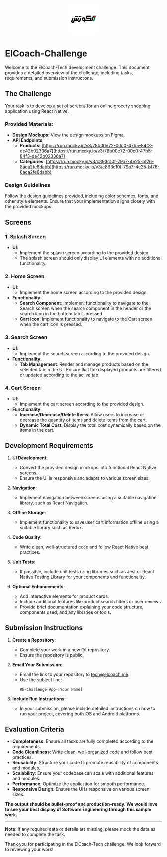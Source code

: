 <p align="center">
<img src="./assets/elcoachLogo.jpg" width="100" alt="ElCoach Logo">
</p>

# ElCoach-Challenge

Welcome to the ElCoach-Tech development challenge. This document provides a detailed overview of the challenge, including tasks, requirements, and submission instructions.

## The Challenge

Your task is to develop a set of screens for an online grocery shopping application using React Native.

### Provided Materials:

- **Design Mockups**: [View the design mockups on Figma](https://www.figma.com/design/IMN7twbII4yBaWFOnRyAKP/Simple-Grocery-app?node-id=0-1).
- **API Endpoints**:
  - **Products**: [https://run.mocky.io/v3/78b00e72-00c0-47b5-84f3-de42b02336a7](https://run.mocky.io/v3/78b00e72-00c0-47b5-84f3-de42b02336a7)
  - **Categories**: [https://run.mocky.io/v3/c893c10f-79a7-4e25-bf76-8aca2fe6dabb](https://run.mocky.io/v3/c893c10f-79a7-4e25-bf76-8aca2fe6dabb)

### Design Guidelines

Follow the design guidelines provided, including color schemes, fonts, and other style elements. Ensure that your implementation aligns closely with the provided mockups.

## Screens

### 1. Splash Screen

- **UI**:
  - Implement the splash screen according to the provided design.
  - The splash screen should only display UI elements with no additional functionality.

### 2. Home Screen

- **UI**:
  - Implement the home screen according to the provided design.
- **Functionality**:
  - **Search Component**: Implement functionality to navigate to the Search screen when the search component in the header or the search icon in the bottom tab is pressed.
  - **Cart Icon**: Implement functionality to navigate to the Cart screen when the cart icon is pressed.

### 3. Search Screen

- **UI**:
  - Implement the search screen according to the provided design.
- **Functionality**:
  - **Tab Management**: Render and manage products based on the selected tab in the UI. Ensure that the displayed products are filtered or updated according to the active tab.

### 4. Cart Screen

- **UI**:
  - Implement the cart screen according to the provided design.
- **Functionality**:
  - **Increase/Decrease/Delete Items**: Allow users to increase or decrease the quantity of items and delete items from the cart.
  - **Dynamic Total Cost**: Display the total cost dynamically based on the items in the cart.

## Development Requirements

1. **UI Development**:

   - Convert the provided design mockups into functional React Native screens.
   - Ensure the UI is responsive and adapts to various screen sizes.

2. **Navigation**:

   - Implement navigation between screens using a suitable navigation library, such as React Navigation.

3. **Offline Storage**:

   - Implement functionality to save user cart information offline using a suitable library such as Redux.

4. **Code Quality**:

   - Write clean, well-structured code and follow React Native best practices.

5. **Unit Tests**:

   - If possible, include unit tests using libraries such as Jest or React Native Testing Library for your components and functionality.

6. **Optional Enhancements**:

   - Add interactive elements for product cards.
   - Include additional features like product search filters or user reviews.
   - Provide brief documentation explaining your code structure, components used, and any libraries or tools.

## Submission Instructions

1. **Create a Repository**:

   - Complete your work in a new Git repository.
   - Ensure the repository is public.

2. **Email Your Submission**:

   - Email the link to your repository to tech@elcoach.me.
   - Use the subject line:
     ```
     RN-Challenge-App-[Your Name]
     ```

3. **Include Run Instructions**:
   - In your submission, please include detailed instructions on how to run your project, covering both iOS and Android platforms.

## Evaluation Criteria

- **Completeness**: Ensure all tasks are fully completed according to the requirements.
- **Code Cleanliness**: Write clean, well-organized code and follow best practices.
- **Reusability**: Structure your code to promote reusability of components and modules.
- **Scalability**: Ensure your codebase can scale with additional features and modules.
- **Performance**: Optimize the application for smooth performance.
- **Responsive Design**: Ensure the UI is responsive on various screen sizes.

**The output should be bullet-proof and production-ready. We would love to see your best display of Software Engineering through this sample work.**

---

**Note**: If any required data or details are missing, please mock the data as needed to complete the task.

Thank you for participating in the ElCoach-Tech challenge. We look forward to reviewing your work!

